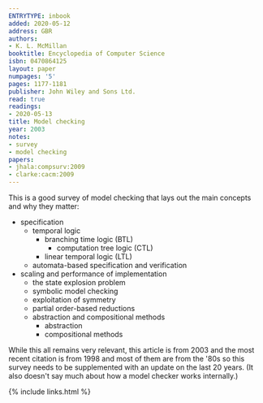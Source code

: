 ```yaml
---
ENTRYTYPE: inbook
added: 2020-05-12
address: GBR
authors:
- K. L. McMillan
booktitle: Encyclopedia of Computer Science
isbn: 0470864125
layout: paper
numpages: '5'
pages: 1177-1181
publisher: John Wiley and Sons Ltd.
read: true
readings:
- 2020-05-13
title: Model checking
year: 2003
notes:
- survey
- model checking
papers:
- jhala:compsurv:2009
- clarke:cacm:2009
---
```


This is a good survey of model checking that lays out the main concepts and
why they matter:

- specification
  - temporal logic
    - branching time logic (BTL)
      - computation tree logic (CTL)
    - linear temporal logic (LTL)
  - automata-based specification and verification
- scaling and performance of implementation
  - the state explosion problem
  - symbolic model checking
  - exploitation of symmetry
  - partial order-based reductions
  - abstraction and compositional methods
    - abstraction
    - compositional methods

While this all remains very relevant, this article is from 2003 and the most
recent citation is from 1998 and most of them are from the '80s so this survey
needs to be supplemented with an update on the last 20 years.
(It also doesn't say much about how a model checker works internally.)

{% include links.html %}
